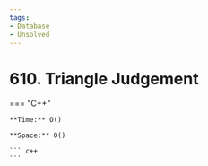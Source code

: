 ```yaml
---
tags:
- Database
- Unsolved
---
```



# 610. Triangle Judgement

=== "C++"

    **Time:** O()

    **Space:** O()

    ``` c++
    ```
